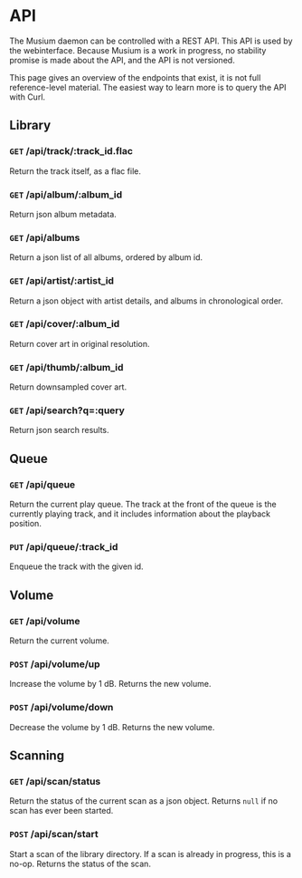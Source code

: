 # API

The Musium daemon can be controlled with a <abbr>REST</abbr> <abbr>API</abbr>.
This <abbr>API</abbr> is used by the webinterface. Because Musium is a work in
progress, no stability promise is made about the <abbr>API</abbr>, and the
<abbr>API</abbr> is not versioned.

This page gives an overview of the endpoints that exist, it is not full
reference-level material. The easiest way to learn more is to query the
<abbr>API</abbr> with Curl.

## Library

### `GET` /api/track/:track_id.flac
Return the track itself, as a flac file.

### `GET` /api/album/:album_id
Return json album metadata.

### `GET` /api/albums
Return a json list of all albums, ordered by album id.

### `GET` /api/artist/:artist_id
Return a json object with artist details, and albums in chronological order.

### `GET` /api/cover/:album_id
Return cover art in original resolution.

### `GET` /api/thumb/:album_id
Return downsampled cover art.

### `GET` /api/search?q=:query
Return json search results.

## Queue

### `GET` /api/queue
Return the current play queue. The track at the front of the queue is the
currently playing track, and it includes information about the playback
position.

### `PUT` /api/queue/:track_id
Enqueue the track with the given id.

## Volume

### `GET` /api/volume
Return the current volume.

### `POST` /api/volume/up
Increase the volume by 1 dB. Returns the new volume.

### `POST` /api/volume/down
Decrease the volume by 1 dB. Returns the new volume.

## Scanning

### `GET` /api/scan/status
Return the status of the current scan as a json object. Returns `null` if no
scan has ever been started.

### `POST` /api/scan/start
Start a scan of the library directory. If a scan is already in progress, this is
a no-op. Returns the status of the scan.
